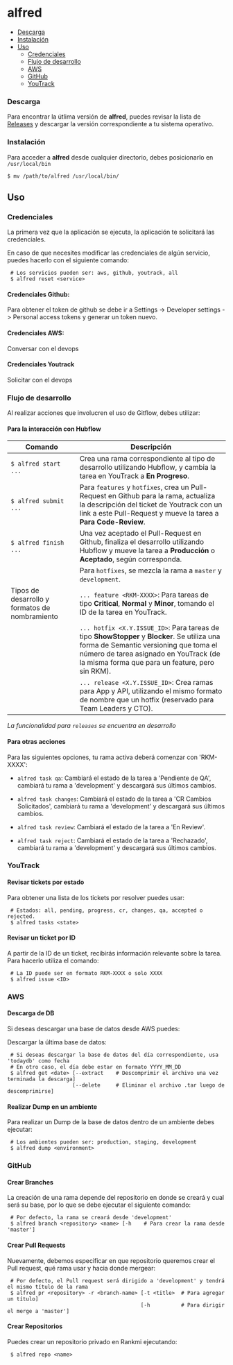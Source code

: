 # alfred

- [Descarga](#descarga)
- [Instalación](#instalación)
- [Uso](#uso)
    - [Credenciales](#credenciales)
    - [Flujo de desarrollo](#flujo-de-desarrollo)
    - [AWS](#aws)
    - [GitHub](#github)
    - [YouTrack](#youtrack)
    
### Descarga

Para encontrar la útlima versión de **alfred**, puedes revisar la lista de [Releases](https://github.com/Rankmi/alfred/releases) y descargar la versión correspondiente a tu sistema operativo.

### Instalación

Para acceder a **alfred** desde cualquier directorio, debes posicionarlo en `/usr/local/bin`

``` console
$ mv /path/to/alfred /usr/local/bin/
```

## Uso

### Credenciales

La primera vez que la aplicación se ejecuta, la aplicación te solicitará las credenciales.

En caso de que necesites modificar las credenciales de algún servicio, puedes hacerlo con el siguiente comando:

``` console 
 # Los servicios pueden ser: aws, github, youtrack, all 
 $ alfred reset <service>
```
#### Credenciales Github:
Para obtener el token de github se debe ir a Settings -> Developer settings -> Personal access tokens y generar un token nuevo.

#### Credenciales AWS:
Conversar con el devops

#### Credenciales Youtrack
Solicitar con el devops


### Flujo de desarrollo

Al realizar acciones que involucren el uso de Gitflow, debes utilizar: 

#### Para la interacción con Hubflow

| Comando | Descripción
| --- | ---
| `$ alfred start ...` | Crea una rama correspondiente al tipo de desarrollo utilizando Hubflow, y cambia la tarea en YouTrack a **En Progreso**.
| `$ alfred submit ...` | Para `features` y `hotfixes`, crea un Pull-Request en Github para la rama, actualiza la descripción del ticket de Youtrack con un link a este Pull-Request y mueve la tarea a **Para Code-Review**.
| `$ alfred finish ...` | Una vez aceptado el Pull-Request en Github, finaliza el desarrollo utilizando Hubflow y mueve la tarea a **Producción** o **Aceptado**, según corresponda.
| | Para `hotfixes`, se mezcla la rama a `master` y `development`. 
| Tipos de desarrollo y formatos de nombramiento | `... feature <RKM-XXXX>`: Para tareas de tipo **Critical**, **Normal** y **Minor**, tomando el ID de la tarea en YouTrack. 
| | `... hotfix <X.Y.ISSUE_ID>`: Para tareas de tipo **ShowStopper** y **Blocker**. Se utiliza una forma de Semantic versioning que toma el número de tarea asignado en YouTrack (de la misma forma que para un feature, pero sin RKM).  
| | `... release <X.Y.ISSUE_ID>`: Crea ramas para App y API, utilizando el mismo formato de nombre que un hotfix (reservado para Team Leaders y CTO). 
 
*La funcionalidad para `releases` se encuentra en desarrollo*
 
#### Para otras acciones

Para las siguientes opciones, tu rama activa deberá comenzar con 'RKM-XXXX':

- `alfred task qa`: Cambiará el estado de la tarea a 'Pendiente de QA', cambiará tu rama a 'development' y descargará sus últimos
cambios.

- `alfred task changes`: Cambiará el estado de la tarea a 'CR Cambios Solicitados', cambiará tu rama a 'development' y descargará 
sus últimos cambios.

- `alfred task review`: Cambiará el estado de la tarea a 'En Review'.

- `alfred task reject`: Cambiará el estado de la tarea a 'Rechazado', cambiará tu rama a 'development' y descargará 
sus últimos cambios.

### YouTrack

#### Revisar tickets por estado

Para obtener una lista de los tickets por resolver puedes usar:
``` console
 # Estados: all, pending, progress, cr, changes, qa, accepted o rejected.  
 $ alfred tasks <state>
``` 

#### Revisar un ticket por ID

A partir de la ID de un ticket, recibirás información relevante sobre la tarea. Para hacerlo utiliza el comando:
``` console
 # La ID puede ser en formato RKM-XXXX o solo XXXX
 $ alfred issue <ID>
```

### AWS

#### Descarga de DB

Si deseas descargar una base de datos desde AWS puedes: 

Descargar la última base de datos:
``` console
 # Si deseas descargar la base de datos del día correspondiente, usa 'todaydb' como fecha
 # En otro caso, el día debe estar en formato YYYY_MM_DD
 $ alfred get <date> [--extract    # Descomprimir el archivo una vez terminada la descarga]
                     [--delete     # Eliminar el archivo .tar luego de descomprimirse]
``` 

#### Realizar Dump en un ambiente

Para realizar un Dump de la base de datos dentro de un ambiente debes ejecutar:
``` console 
 # Los ambientes pueden ser: production, staging, development
 $ alfred dump <environment>
```

### GitHub

#### Crear Branches

La creación de una rama depende del repositorio en donde se creará y cual será su base, por lo que se debe ejecutar el
siguiente comando:
``` console
 # Por defecto, la rama se creará desde 'development'
 $ alfred branch <repository> <name> [-h    # Para crear la rama desde 'master']
```

#### Crear Pull Requests

Nuevamente, debemos especificar en que repositorio queremos crear el Pull request, qué rama usar y hacia donde mergear:

``` console
 # Por defecto, el Pull request será dirigido a 'development' y tendrá el mismo título de la rama 
 $ alfred pr <repository> -r <branch-name> [-t <title>  # Para agregar un título]
                                           [-h          # Para dirigir el merge a 'master']
```

#### Crear Repositorios

Puedes crear un repositorio privado en Rankmi ejecutando:
``` console
 $ alfred repo <name>
```
